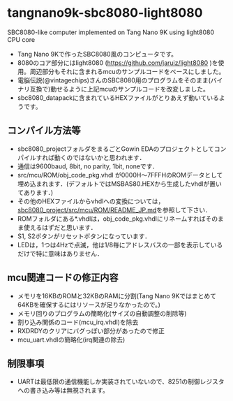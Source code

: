 # tangnano9k-sbc8080-light8080
SBC8080-like computer implemented on Tang Nano 9K using light8080 CPU core

- Tang Nano 9Kで作ったSBC8080風のコンピュータです。
- 8080のコア部分にはlight8080 (https://github.com/jaruiz/light8080 )を使用。周辺部分もそれに含まれるmcuのサンプルコードをベースにしました。
- 電脳伝説(@vintagechips)さんのSBC8080用のプログラムをそのまま(バイナリ互換で)動せるように上記mcuのサンプルコードを改変しました。
- sbc8080_datapackに含まれているHEXファイルがとりあえず動いているようです。

## コンパイル方法等
- sbc8080_projectフォルダをまるごとGowin EDAのプロジェクトとしてコンパイルすれば動くのではないかと思われます．
- 通信は9600baud, 8bit, no parity, 1bit, noneです．
- src/mcu/ROM/obj_code_pkg.vhdl が0000H〜7FFFHのROMデータとして埋め込まれます．(デフォルトではMSBAS80.HEXから生成したvhdlが置いてあります．)
- その他のHEXファイルからvhdlへの変換については，
[sbc8080_project/src/mcu/ROM/README_JP.md](sbc8080_project/src/mcu/ROM/README_JP.md)を参照して下さい．
- ROMフォルダにある*.vhdlは，obj_code_pkg.vhdlにリネームすればそのまま使えるはずだと思います．
- S1, S2ボタンがリセットボタンになっています．
- LEDは，1つは4Hzで点滅，他は1/8毎にアドレスバスの一部を表示しているだけで特に意味はありません．

## mcu関連コードの修正内容
- メモリを16KBのROMと32KBのRAMに分割(Tang Nano 9Kではまとめて64KBを確保するにはリソースが足りなかったので。)
- メモリ回りのプログラムの簡略化(サイズの自動調整の削除等)
- 割り込み関係のコード(mcu_irq.vhdl)を除去
- RXDRDYのクリアにバグっぽい部分があったので修正
- mcu_uart.vhdlの簡略化(irq関連の除去)

## 制限事項
- UARTは最低限の通信機能しか実装されていないので、8251の制御レジスタへの書き込み等は無視されます。
